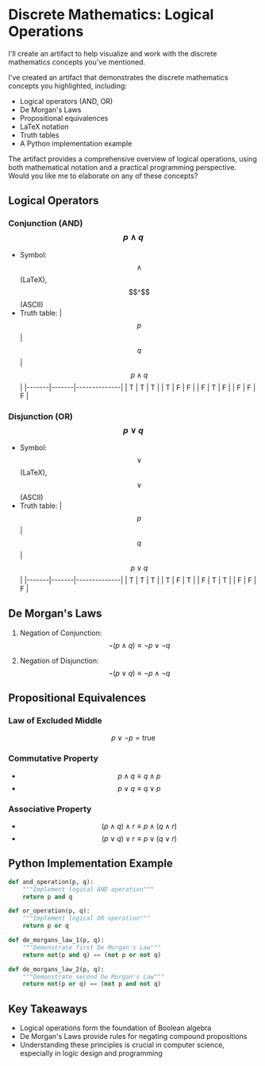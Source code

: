 # Discrete Mathematics: Logical Operations

I'll create an artifact to help visualize and work with the discrete mathematics concepts you've mentioned.



I've created an artifact that demonstrates the discrete mathematics concepts you highlighted, including:
- Logical operators (AND, OR)
- De Morgan's Laws
- Propositional equivalences
- LaTeX notation
- Truth tables
- A Python implementation example

The artifact provides a comprehensive overview of logical operations, using both mathematical notation and a practical programming perspective. Would you like me to elaborate on any of these concepts?

## Logical Operators

### Conjunction (AND) $$p \land q$$
- Symbol: $$\land$$ (LaTeX), $$^$$ (ASCII)
- Truth table:
  | $$p$$ | $$q$$ | $$p \land q$$ |
  |-------|-------|--------------|
  | T     | T     | T            |
  | T     | F     | F            |
  | F     | T     | F            |
  | F     | F     | F            |

### Disjunction (OR) $$p \lor q$$
- Symbol: $$\lor$$ (LaTeX), $$\vee$$ (ASCII)
- Truth table:
  | $$p$$ | $$q$$ | $$p \lor q$$ |
  |-------|-------|--------------|
  | T     | T     | T            |
  | T     | F     | T            |
  | F     | T     | T            |
  | F     | F     | F            |

## De Morgan's Laws

1. Negation of Conjunction:
   $$\neg(p \land q) \equiv \neg p \lor \neg q$$

2. Negation of Disjunction:
   $$\neg(p \lor q) \equiv \neg p \land \neg q$$

## Propositional Equivalences

### Law of Excluded Middle
$$p \lor \neg p = \text{true}$$

### Commutative Property
- $$p \land q \equiv q \land p$$
- $$p \lor q \equiv q \lor p$$

### Associative Property
- $$\big(p \land q\big) \land r \equiv p \land \big(q \land r\big)$$
- $$\big(p \lor q\big) \lor r \equiv p \lor \big(q \lor r\big)$$

## Python Implementation Example

```python
def and_operation(p, q):
    """Implement logical AND operation"""
    return p and q

def or_operation(p, q):
    """Implement logical OR operation"""
    return p or q

def de_morgans_law_1(p, q):
    """Demonstrate first De Morgan's Law"""
    return not(p and q) == (not p or not q)

def de_morgans_law_2(p, q):
    """Demonstrate second De Morgan's Law"""
    return not(p or q) == (not p and not q)
```

## Key Takeaways
- Logical operations form the foundation of Boolean algebra
- De Morgan's Laws provide rules for negating compound propositions
- Understanding these principles is crucial in computer science, especially in logic design and programming